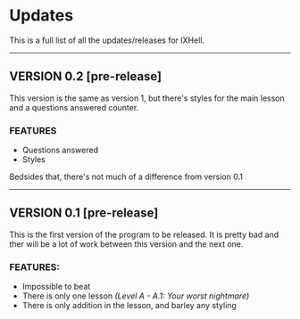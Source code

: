 # Updates
This is a full list of all the updates/releases for IXHell.

---
## VERSION 0.2 [pre-release]
This version is the same as version 1, but there's styles for the main lesson and a questions answered counter.

### FEATURES
 - Questions answered
 - Styles
 
 Bedsides that, there's not much of a difference from version 0.1

---
## VERSION 0.1 [pre-release]
This is the first version of the program to be released. It is pretty bad and ther will be a lot of work between this version and the next one.
### FEATURES:
 - Impossible to beat
 - There is only one lesson *(Level A - A.1: Your worst nightmare)*
 - There is only addition in the lesson, and barley any styling
